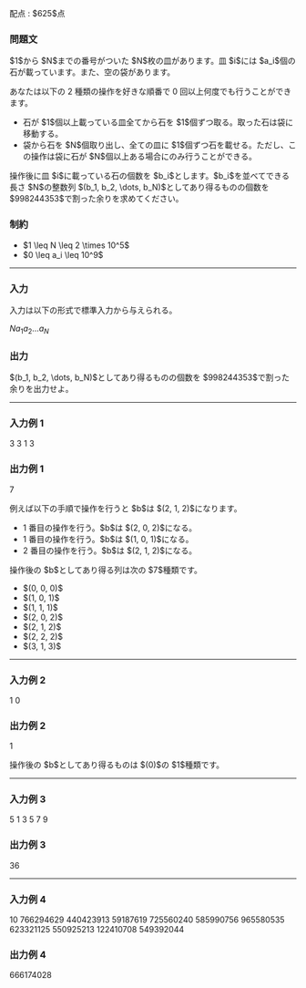 
<div>

<span>

<span>

<p>
配点 : $625$点
</p>

<div>

<section>

### **問題文**

<p>
$1$から $N$までの番号がついた $N$枚の皿があります。皿 $i$には $a_i$個の石が載っています。また、空の袋があります。

あなたは以下の 2 種類の操作を好きな順番で 0 回以上何度でも行うことができます。
</p>

<ul>

<li>
石が $1$個以上載っている皿全てから石を $1$個ずつ取る。取った石は袋に移動する。  
</li>

<li>
袋から石を $N$個取り出し、全ての皿に $1$個ずつ石を載せる。ただし、この操作は袋に石が $N$個以上ある場合にのみ行うことができる。
</li>

</ul>

<p>
操作後に皿 $i$に載っている石の個数を $b_i$とします。$b_i$を並べてできる長さ $N$の整数列 $(b_1, b_2, \dots, b_N)$としてあり得るものの個数を $998244353$で割った余りを求めてください。
</p>

</section>

</div>

<div>

<section>

### **制約**

<ul>

<li>
$1 \leq N \leq 2 \times 10^5$
</li>

<li>
$0 \leq a_i \leq 10^9$
</li>

</ul>

</section>

</div>

---

<div>

<div>

<section>

### **入力**

<p>
入力は以下の形式で標準入力から与えられる。
</p>

<div>

$N$$a_1$$a_2$$\dots$$a_N$
</div>

</section>

</div>

<div>

<section>

### **出力**

<p>
$(b_1, b_2, \dots, b_N)$としてあり得るものの個数を $998244353$で割った余りを出力せよ。
</p>

</section>

</div>

</div>

---

<div>

<section>

### **入力例 1**

<div>

3
3 1 3

</div>

</section>

</div>

<div>

<section>

### **出力例 1**

<div>

7

</div>

<p>
例えば以下の手順で操作を行うと $b$は $(2, 1, 2)$になります。
</p>

<ul>

<li>
1 番目の操作を行う。$b$は $(2, 0, 2)$になる。
</li>

<li>
1 番目の操作を行う。$b$は $(1, 0, 1)$になる。
</li>

<li>
2 番目の操作を行う。$b$は $(2, 1, 2)$になる。
</li>

</ul>

<p>
操作後の $b$としてあり得る列は次の $7$種類です。
</p>

<ul>

<li>
$(0, 0, 0)$
</li>

<li>
$(1, 0, 1)$
</li>

<li>
$(1, 1, 1)$
</li>

<li>
$(2, 0, 2)$
</li>

<li>
$(2, 1, 2)$
</li>

<li>
$(2, 2, 2)$
</li>

<li>
$(3, 1, 3)$
</li>

</ul>

</section>

</div>

---

<div>

<section>

### **入力例 2**

<div>

1
0

</div>

</section>

</div>

<div>

<section>

### **出力例 2**

<div>

1

</div>

<p>
操作後の $b$としてあり得るものは $(0)$の $1$種類です。
</p>

</section>

</div>

---

<div>

<section>

### **入力例 3**

<div>

5
1 3 5 7 9

</div>

</section>

</div>

<div>

<section>

### **出力例 3**

<div>

36

</div>

</section>

</div>

---

<div>

<section>

### **入力例 4**

<div>

10
766294629 440423913 59187619 725560240 585990756 965580535 623321125 550925213 122410708 549392044

</div>

</section>

</div>

<div>

<section>

### **出力例 4**

<div>

666174028

</div>

</section>

</div>

</span>

</span>

</div>
